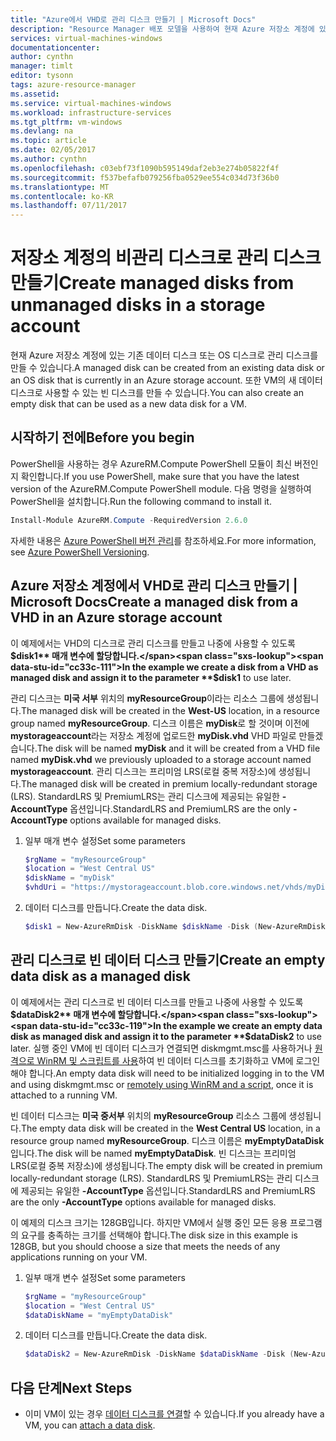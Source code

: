 ```yaml
---
title: "Azure에서 VHD로 관리 디스크 만들기 | Microsoft Docs"
description: "Resource Manager 배포 모델을 사용하여 현재 Azure 저장소 계정에 있는 VHD로 관리 디스크를 만듭니다."
services: virtual-machines-windows
documentationcenter: 
author: cynthn
manager: timlt
editor: tysonn
tags: azure-resource-manager
ms.assetid: 
ms.service: virtual-machines-windows
ms.workload: infrastructure-services
ms.tgt_pltfrm: vm-windows
ms.devlang: na
ms.topic: article
ms.date: 02/05/2017
ms.author: cynthn
ms.openlocfilehash: c03ebf73f1090b595149daf2eb3e274b05822f4f
ms.sourcegitcommit: f537befafb079256fba0529ee554c034d73f36b0
ms.translationtype: MT
ms.contentlocale: ko-KR
ms.lasthandoff: 07/11/2017
---
```

# <a name="create-managed-disks-from-unmanaged-disks-in-a-storage-account"></a><span data-ttu-id="cc33c-103">저장소 계정의 비관리 디스크로 관리 디스크 만들기</span><span class="sxs-lookup"><span data-stu-id="cc33c-103">Create managed disks from unmanaged disks in a storage account</span></span>

<span data-ttu-id="cc33c-104">현재 Azure 저장소 계정에 있는 기존 데이터 디스크 또는 OS 디스크로 관리 디스크를 만들 수 있습니다.</span><span class="sxs-lookup"><span data-stu-id="cc33c-104">A managed disk can be created from an existing data disk or an OS disk that is currently in an Azure storage account.</span></span> <span data-ttu-id="cc33c-105">또한 VM의 새 데이터 디스크로 사용할 수 있는 빈 디스크를 만들 수 있습니다.</span><span class="sxs-lookup"><span data-stu-id="cc33c-105">You can also create an empty disk that can be used as a new data disk for a VM.</span></span> 

## <a name="before-you-begin"></a><span data-ttu-id="cc33c-106">시작하기 전에</span><span class="sxs-lookup"><span data-stu-id="cc33c-106">Before you begin</span></span>
<span data-ttu-id="cc33c-107">PowerShell을 사용하는 경우 AzureRM.Compute PowerShell 모듈이 최신 버전인지 확인합니다.</span><span class="sxs-lookup"><span data-stu-id="cc33c-107">If you use PowerShell, make sure that you have the latest version of the AzureRM.Compute PowerShell module.</span></span> <span data-ttu-id="cc33c-108">다음 명령을 실행하여 PowerShell을 설치합니다.</span><span class="sxs-lookup"><span data-stu-id="cc33c-108">Run the following command to install it.</span></span>

```powershell
Install-Module AzureRM.Compute -RequiredVersion 2.6.0
```
<span data-ttu-id="cc33c-109">자세한 내용은 [Azure PowerShell 버전 관리](/powershell/azure/overview)를 참조하세요.</span><span class="sxs-lookup"><span data-stu-id="cc33c-109">For more information, see [Azure PowerShell Versioning](/powershell/azure/overview).</span></span>


## <a name="create-a-managed-disk-from-a-vhd-in-an-azure-storage-account"></a><span data-ttu-id="cc33c-110">Azure 저장소 계정에서 VHD로 관리 디스크 만들기 | Microsoft Docs</span><span class="sxs-lookup"><span data-stu-id="cc33c-110">Create a managed disk from a VHD in an Azure storage account</span></span>

<span data-ttu-id="cc33c-111">이 예제에서는 VHD의 디스크로 관리 디스크를 만들고 나중에 사용할 수 있도록 **$disk1** 매개 변수에 할당합니다.</span><span class="sxs-lookup"><span data-stu-id="cc33c-111">In the example we create a disk from a VHD as managed disk and assign it to the parameter **$disk1** to use later.</span></span> 

<span data-ttu-id="cc33c-112">관리 디스크는 **미국 서부** 위치의 **myResourceGroup**이라는 리소스 그룹에 생성됩니다.</span><span class="sxs-lookup"><span data-stu-id="cc33c-112">The managed disk will be created in the **West-US** location, in a resource group named **myResourceGroup**.</span></span> <span data-ttu-id="cc33c-113">디스크 이름은 **myDisk**로 할 것이며 이전에 **mystorageaccount**라는 저장소 계정에 업로드한 **myDisk.vhd** VHD 파일로 만들겠습니다.</span><span class="sxs-lookup"><span data-stu-id="cc33c-113">The disk will be named **myDisk** and it will be created from a VHD file named **myDisk.vhd** we previously uploaded to a storage account named **mystorageaccount**.</span></span> <span data-ttu-id="cc33c-114">관리 디스크는 프리미엄 LRS(로컬 중복 저장소)에 생성됩니다.</span><span class="sxs-lookup"><span data-stu-id="cc33c-114">The managed disk will be created in premium locally-redundant storage (LRS).</span></span> <span data-ttu-id="cc33c-115">StandardLRS 및 PremiumLRS는 관리 디스크에 제공되는 유일한 **-AccountType** 옵션입니다.</span><span class="sxs-lookup"><span data-stu-id="cc33c-115">StandardLRS and PremiumLRS are the only **-AccountType** options available for managed disks.</span></span> 

1.  <span data-ttu-id="cc33c-116">일부 매개 변수 설정</span><span class="sxs-lookup"><span data-stu-id="cc33c-116">Set some parameters</span></span>

    ```powershell
    $rgName = "myResourceGroup"
    $location = "West Central US"
    $diskName = "myDisk"
    $vhdUri = "https://mystorageaccount.blob.core.windows.net/vhds/myDisk.vhd"
    ```

2. <span data-ttu-id="cc33c-117">데이터 디스크를 만듭니다.</span><span class="sxs-lookup"><span data-stu-id="cc33c-117">Create the data disk.</span></span> 
    ```powershell
    $disk1 = New-AzureRmDisk -DiskName $diskName -Disk (New-AzureRmDiskConfig -AccountType PremiumLRS -Location $location -CreateOption Import -SourceUri $vhdUri) -ResourceGroupName $rgName
    ```
    
    

## <a name="create-an-empty-data-disk-as-a-managed-disk"></a><span data-ttu-id="cc33c-118">관리 디스크로 빈 데이터 디스크 만들기</span><span class="sxs-lookup"><span data-stu-id="cc33c-118">Create an empty data disk as a managed disk</span></span>

<span data-ttu-id="cc33c-119">이 예제에서는 관리 디스크로 빈 데이터 디스크를 만들고 나중에 사용할 수 있도록 **$dataDisk2** 매개 변수에 할당합니다.</span><span class="sxs-lookup"><span data-stu-id="cc33c-119">In the example we create an empty data disk as managed disk and assign it to the parameter **$dataDisk2** to use later.</span></span> <span data-ttu-id="cc33c-120">실행 중인 VM에 빈 데이터 디스크가 연결되면 diskmgmt.msc를 사용하거나 [원격으로 WinRM 및 스크립트를 사용](attach-disk-ps.md#initialize-the-disk)하여 빈 데이터 디스크를 초기화하고 VM에 로그인해야 합니다.</span><span class="sxs-lookup"><span data-stu-id="cc33c-120">An empty data disk will need to be initialized logging in to the VM and using diskmgmt.msc or [remotely using WinRM and a script](attach-disk-ps.md#initialize-the-disk), once it is attached to a running VM.</span></span>

<span data-ttu-id="cc33c-121">빈 데이터 디스크는 **미국 중서부** 위치의 **myResourceGroup** 리소스 그룹에 생성됩니다.</span><span class="sxs-lookup"><span data-stu-id="cc33c-121">The empty data disk will be created in the **West Central US** location, in a resource group named **myResourceGroup**.</span></span> <span data-ttu-id="cc33c-122">디스크 이름은 **myEmptyDataDisk**입니다.</span><span class="sxs-lookup"><span data-stu-id="cc33c-122">The disk will be named **myEmptyDataDisk**.</span></span> <span data-ttu-id="cc33c-123">빈 디스크는 프리미엄 LRS(로컬 중복 저장소)에 생성됩니다.</span><span class="sxs-lookup"><span data-stu-id="cc33c-123">The empty disk will be created in premium locally-redundant storage (LRS).</span></span> <span data-ttu-id="cc33c-124">StandardLRS 및 PremiumLRS는 관리 디스크에 제공되는 유일한 **-AccountType** 옵션입니다.</span><span class="sxs-lookup"><span data-stu-id="cc33c-124">StandardLRS and PremiumLRS are the only **-AccountType** options available for managed disks.</span></span>

<span data-ttu-id="cc33c-125">이 예제의 디스크 크기는 128GB입니다. 하지만 VM에서 실행 중인 모든 응용 프로그램의 요구를 충족하는 크기를 선택해야 합니다.</span><span class="sxs-lookup"><span data-stu-id="cc33c-125">The disk size in this example is 128GB, but you should choose a size that meets the needs of any applications running on your VM.</span></span>

1.  <span data-ttu-id="cc33c-126">일부 매개 변수 설정</span><span class="sxs-lookup"><span data-stu-id="cc33c-126">Set some parameters</span></span>

    ```powershell
    $rgName = "myResourceGroup"
    $location = "West Central US"
    $dataDiskName = "myEmptyDataDisk"
    ```

2. <span data-ttu-id="cc33c-127">데이터 디스크를 만듭니다.</span><span class="sxs-lookup"><span data-stu-id="cc33c-127">Create the data disk.</span></span>
    ```powershell
    $dataDisk2 = New-AzureRmDisk -DiskName $dataDiskName -Disk (New-AzureRmDiskConfig -AccountType PremiumLRS -Location $location -CreateOption Empty -DiskSizeGB 128) -ResourceGroupName $rgName
    ```
    
## <a name="next-steps"></a><span data-ttu-id="cc33c-128">다음 단계</span><span class="sxs-lookup"><span data-stu-id="cc33c-128">Next Steps</span></span>   
- <span data-ttu-id="cc33c-129">이미 VM이 있는 경우 [데이터 디스크를 연결](attach-disk-portal.md)할 수 있습니다.</span><span class="sxs-lookup"><span data-stu-id="cc33c-129">If you already have a VM, you can [attach a data disk](attach-disk-portal.md).</span></span>
